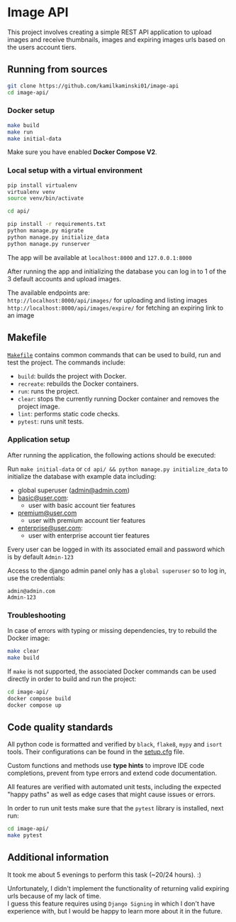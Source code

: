 # Image API

This project involves creating a simple REST API application to upload images
and receive thumbnails, images and expiring images urls based on the users
account tiers.

## Running from sources

```bash
git clone https://github.com/kamilkaminski01/image-api
cd image-api/
```

### Docker setup

```bash
make build
make run
make initial-data
```

Make sure you have enabled **Docker Compose V2**.

### Local setup with a virtual environment

```bash
pip install virtualenv
virtualenv venv
source venv/bin/activate

cd api/

pip install -r requirements.txt
python manage.py migrate
python manage.py initialize_data
python manage.py runserver
```

The app will be available at `localhost:8000` and `127.0.0.1:8000`

After running the app and initializing the database you can log in to 1 of the 3 default accounts and upload images.

The available endpoints are: <br />
`http://localhost:8000/api/images/` for uploading and listing images <br />
`http://localhost:8000/api/images/expire/` for fetching an expiring link to an image

## Makefile

[`Makefile`](Makefile) contains common commands that can be used to build, run
and test the project. The commands include:

- `build`: builds the project with Docker.
- `recreate`: rebuilds the Docker containers.
- `run`: runs the project.
- `clear`: stops the currently running Docker container and removes the project image.
- `lint`: performs static code checks.
- `pytest`: runs unit tests.

### Application setup

After running the application, the following actions should be executed:

Run `make initial-data` or `cd api/ && python manage.py initialize_data` to initialize the database with example data including:

- global superuser (admin@admin.com)
- basic@user.com:
    - user with basic account tier features
- premium@user.com
    - user with premium account tier features
- enterprise@user.com:
    - user with enterprise account tier features

Every user can be logged in with its associated email and password which is by
default `Admin-123`

Access to the django admin panel only has a `global superuser` so to log in, use the credentials:
```
admin@admin.com
Admin-123
```


### Troubleshooting

In case of errors with typing or missing dependencies, try to rebuild the
Docker image:

```bash
make clear
make build
```

If `make` is not supported, the associated Docker commands can be
used directly in order to build and run the project:

```bash
cd image-api/
docker compose build
docker compose up
```

## Code quality standards

All python code is formatted and verified by `black`, `flake8`,
`mypy` and `isort` tools. Their configurations can be found in the
[setup.cfg](api/setup.cfg) file.

Custom functions and methods use **type hints** to improve IDE code
completions, prevent from type errors and extend code documentation.

All features are verified with automated unit tests, including
the expected "happy paths" as well as edge cases that might cause issues
or errors.

In order to run unit tests make sure that the `pytest` library is installed, next run:

```bash
cd image-api/
make pytest
```

## Additional information

It took me about 5 evenings to perform this task (~20/24 hours). :)

Unfortunately, I didn't implement the functionality of returning valid expiring urls because of my lack of time. <br />
I guess this feature requires using `Django Signing` in which I don't have experience with, but I would be happy to learn
more about it in the future.
